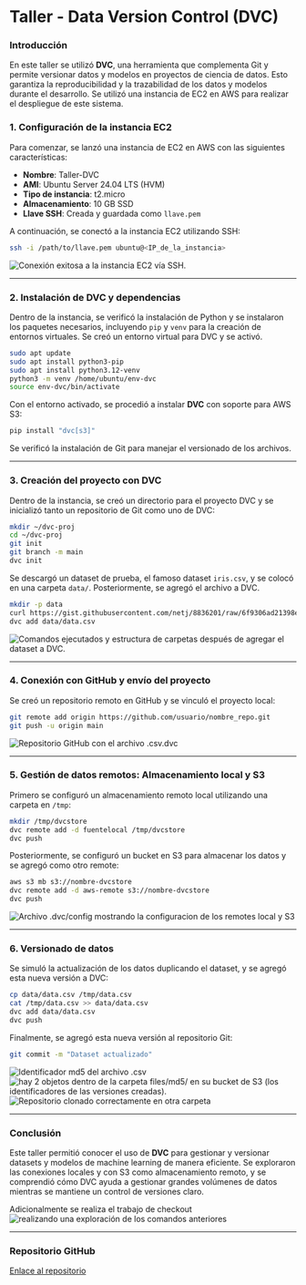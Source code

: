 # Taller - Data Version Control (DVC)

### Introducción

En este taller se utilizó **DVC**, una herramienta que complementa Git y permite versionar datos y modelos en proyectos de ciencia de datos. Esto garantiza la reproducibilidad y la trazabilidad de los datos y modelos durante el desarrollo. Se utilizó una instancia de EC2 en AWS para realizar el despliegue de este sistema.

### 1. Configuración de la instancia EC2

Para comenzar, se lanzó una instancia de EC2 en AWS con las siguientes características:

- **Nombre**: Taller-DVC
- **AMI**: Ubuntu Server 24.04 LTS (HVM)
- **Tipo de instancia**: t2.micro
- **Almacenamiento**: 10 GB SSD
- **Llave SSH**: Creada y guardada como `llave.pem`

A continuación, se conectó a la instancia EC2 utilizando SSH:

```bash
ssh -i /path/to/llave.pem ubuntu@<IP_de_la_instancia>
```

![Conexión exitosa a la instancia EC2 vía SSH.](conexion.png)

---

### 2. Instalación de DVC y dependencias

Dentro de la instancia, se verificó la instalación de Python y se instalaron los paquetes necesarios, incluyendo `pip` y `venv` para la creación de entornos virtuales. Se creó un entorno virtual para DVC y se activó.

```bash
sudo apt update
sudo apt install python3-pip
sudo apt install python3.12-venv
python3 -m venv /home/ubuntu/env-dvc
source env-dvc/bin/activate
```

Con el entorno activado, se procedió a instalar **DVC** con soporte para AWS S3:

```bash
pip install "dvc[s3]"
```

Se verificó la instalación de Git para manejar el versionado de los archivos.

---

### 3. Creación del proyecto con DVC

Dentro de la instancia, se creó un directorio para el proyecto DVC y se inicializó tanto un repositorio de Git como uno de DVC:

```bash
mkdir ~/dvc-proj
cd ~/dvc-proj
git init
git branch -m main
dvc init
```

Se descargó un dataset de prueba, el famoso dataset `iris.csv`, y se colocó en una carpeta `data/`. Posteriormente, se agregó el archivo a DVC.

```bash
mkdir -p data
curl https://gist.githubusercontent.com/netj/8836201/raw/6f9306ad21398ea43cba4f7d537619d0e07d5ae3/iris.csv -o data/data.csv
dvc add data/data.csv
```
![Comandos ejecutados y estructura de carpetas después de agregar el dataset a DVC.](files_bash.png)

---

### 4. Conexión con GitHub y envío del proyecto

Se creó un repositorio remoto en GitHub y se vinculó el proyecto local:

```bash
git remote add origin https://github.com/usuario/nombre_repo.git
git push -u origin main
```
![Repositorio GitHub con el archivo .csv.dvc](files_github.png)

---

### 5. Gestión de datos remotos: Almacenamiento local y S3

Primero se configuró un almacenamiento remoto local utilizando una carpeta en `/tmp`:

```bash
mkdir /tmp/dvcstore
dvc remote add -d fuentelocal /tmp/dvcstore
dvc push
```

Posteriormente, se configuró un bucket en S3 para almacenar los datos y se agregó como otro remote:

```bash
aws s3 mb s3://nombre-dvcstore
dvc remote add -d aws-remote s3://nombre-dvcstore
dvc push
```
![Archivo .dvc/config mostrando la configuracion de los remotes local y S3](dvc-s3-config.png)

---

### 6. Versionado de datos

Se simuló la actualización de los datos duplicando el dataset, y se agregó esta nueva versión a DVC:

```bash
cp data/data.csv /tmp/data.csv
cat /tmp/data.csv >> data/data.csv
dvc add data/data.csv
dvc push
```

Finalmente, se agregó esta nueva versión al repositorio Git:

```bash
git commit -m "Dataset actualizado"
```

![Identificador md5 del archivo .csv](md5-file.png)
![hay 2 objetos dentro de la carpeta files/md5/
en su bucket de S3 (los identificadores de las versiones creadas).](s3-files.png)
![Repositorio clonado correctamente en otra carpeta](dvc-other-github.png)

---


### Conclusión

Este taller permitió conocer el uso de **DVC** para gestionar y versionar datasets y modelos de machine learning de manera eficiente. Se exploraron las conexiones locales y con S3 como almacenamiento remoto, y se comprendió cómo DVC ayuda a gestionar grandes volúmenes de datos mientras se mantiene un control de versiones claro.

Adicionalmente se realiza el trabajo de checkout
![realizando una exploración de los comandos anteriores](github-checkout.png)

---

### Repositorio GitHub

[Enlace al repositorio](https://github.com/jetabaresj/DVC-TUTORIAL)
